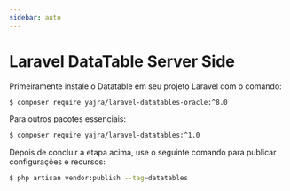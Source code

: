 ```yaml
---
sidebar: auto
---
```

# Laravel DataTable Server Side

Primeiramente instale o Datatable em seu projeto Laravel com o comando:

```bash
$ composer require yajra/laravel-datatables-oracle:^8.0
```

Para outros pacotes essenciais:

```bash
$ composer require yajra/laravel-datatables:^1.0
```

Depois de concluir a etapa acima, use o seguinte comando para publicar configurações e recursos:

```bash
$ php artisan vendor:publish --tag=datatables
```
